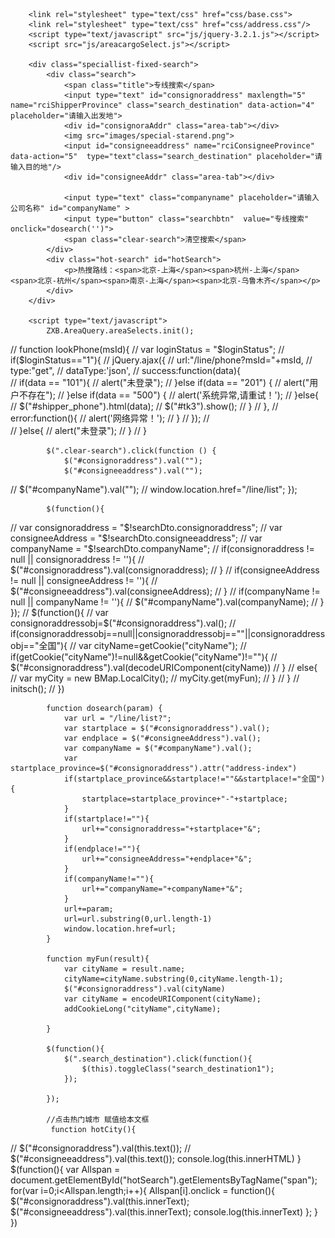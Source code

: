 
		<link rel="stylesheet" type="text/css" href="css/base.css">
		<link rel="stylesheet" type="text/css" href="css/address.css"/>
		<script type="text/javascript" src="js/jquery-3.2.1.js"></script>
        <script src="js/areacargoSelect.js"></script>

		<div class="speciallist-fixed-search">
        	<div class="search">
	            <span class="title">专线搜索</span>
	            <input type="text" id="consignoraddress" maxlength="5" name="rciShipperProvince" class="search_destination" data-action="4" placeholder="请输入出发地">
	            <div id="consignoraAddr" class="area-tab"></div>
	            <img src="images/special-starend.png">
	            <input id="consigneeaddress" name="rciConsigneeProvince"  data-action="5"  type="text"class="search_destination" placeholder="请输入目的地"/>
				<div id="consigneeAddr" class="area-tab"></div>
	            
	            <input type="text" class="companyname" placeholder="请输入公司名称" id="companyName" >
	            <input type="button" class="searchbtn"  value="专线搜索"  onclick="dosearch('')"> 
	            <span class="clear-search">清空搜索</span>
	        </div>
	        <div class="hot-search" id="hotSearch">
	            <p>热搜路线：<span>北京-上海</span><span>杭州-上海</span><span>北京-杭州</span><span>南京-上海</span><span>北京-乌鲁木齐</span></p>
	        </div>
        </div>
        
        <script type="text/javascript">
			ZXB.AreaQuery.areaSelects.init();
//		    function lookPhone(msId){
//		    	var loginStatus = "$loginStatus";
//		    	if($loginStatus=="1"){
//		    		jQuery.ajax({ 
//		                url:"/line/phone?msId="+msId, 
//		                type:"get", 
//		                dataType:'json',
//		                success:function(data){  
//		                    if(data == "101"){
//		                       alert("未登录");
//		                    }else if(data == "201") {
//		                       alert("用户不存在");
//		                    }else if(data == "500") {
//		                        alert('系统异常,请重试！');
//		                    }else{
//		                    	$("#shipper_phone").html(data);
//		                    	$("#tk3").show();
//		                    }
//		                },
//		                error:function(){
//		                    alert('网络异常！');
//		                }
//		            });
//		    		
//		    	}else{
//		    		alert("未登录");
//		    	}
//		    }
		    
		    $(".clear-search").click(function () {
		    	$("#consignoraddress").val("");
		    	$("#consigneeaddress").val("");
//		    	$("#companyName").val("");
//		    	window.location.href="/line/list";
		   });
		    
		    $(function(){
//		    	var consignoraddress = "$!searchDto.consignoraddress";
//		    	var consigneeAddress = "$!searchDto.consigneeaddress";
//		    	var companyName = "$!searchDto.companyName";
//		    	if(consignoraddress != null || consignoraddress != ''){
//		    		$("#consignoraddress").val(consignoraddress);
//		    	}
//		    	if(consigneeAddress != null || consigneeAddress != ''){
//		    		$("#consigneeaddress").val(consigneeAddress);
//		    	}
//		    	if(companyName != null || companyName != ''){
//		    		$("#companyName").val(companyName);
//		    	}
		    });
//		    	$(function(){
//		    	var consignoraddressobj=$("#consignoraddress").val();
//		    	if(consignoraddressobj==null||consignoraddressobj==""||consignoraddressobj=="全国"){
//		    		var cityName=getCookie("cityName");
//		    		if(getCookie("cityName")!=null&&getCookie("cityName")!=""){
//		    			$("#consignoraddress").val(decodeURIComponent(cityName))
//		    		}
//		    		else{
//		    			var myCity = new BMap.LocalCity();
//		    			myCity.get(myFun);
//		    		}
//		    	}
//		    	initsch();
//		    })
		    	
		    	
		    function dosearch(param) {
		        var url = "/line/list?";
		        var startplace = $("#consignoraddress").val();
		        var endplace = $("#consigneeAddress").val();
		        var companyName = $("#companyName").val();
		        var startplace_province=$("#consignoraddress").attr("address-index")
		    	if(startplace_province&&startplace!=""&&startplace!="全国"){
		    		startplace=startplace_province+"-"+startplace;
		    	}
		    	if(startplace!=""){
		    		url+="consignoraddress="+startplace+"&";
		        }
		    	if(endplace!=""){
		    		url+="consigneeAddress="+endplace+"&";
		        }
		    	if(companyName!=""){
		    		url+="companyName="+companyName+"&";
		    	}
		    	url+=param;
		    	url=url.substring(0,url.length-1)
		    	window.location.href=url;
		    }
		    
			function myFun(result){
				var cityName = result.name;
				cityName=cityName.substring(0,cityName.length-1);
				$("#consignoraddress").val(cityName)
				var cityName = encodeURIComponent(cityName);
				addCookieLong("cityName",cityName);
				
			}	
		    
			$(function(){
		        $(".search_destination").click(function(){
		            $(this).toggleClass("search_destination1");
		        });
		        
		    });
			
			//点击热门城市 赋值给本文框
			 function hotCity(){
//		    	$("#consignoraddress").val(this.text());
//		    	$("#consigneeaddress").val(this.text());
				console.log(this.innerHTML)
		    }
			 $(function(){
			 	var Allspan = document.getElementById("hotSearch").getElementsByTagName("span");
			 	for(var i=0;i<Allspan.length;i++){
			 		Allspan[i].onclick = function(){
			 			$("#consignoraddress").val(this.innerText);
		    			$("#consigneeaddress").val(this.innerText);
					  	console.log(this.innerText)
					};
			 	}
			 })
        </script>
	</body>
</html>
